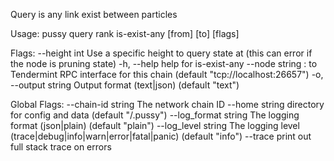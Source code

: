 Query is any link exist between particles

Usage:
  pussy query rank is-exist-any [from] [to] [flags]

Flags:
      --height int      Use a specific height to query state at (this can error if the node is pruning state)
  -h, --help            help for is-exist-any
      --node string     <host>:<port> to Tendermint RPC interface for this chain (default "tcp://localhost:26657")
  -o, --output string   Output format (text|json) (default "text")

Global Flags:
      --chain-id string     The network chain ID
      --home string         directory for config and data (default "/.pussy")
      --log_format string   The logging format (json|plain) (default "plain")
      --log_level string    The logging level (trace|debug|info|warn|error|fatal|panic) (default "info")
      --trace               print out full stack trace on errors
